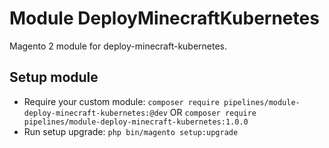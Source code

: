 # Module DeployMinecraftKubernetes

Magento 2 module for deploy-minecraft-kubernetes.

## Setup module

- Require your custom module: `composer require pipelines/module-deploy-minecraft-kubernetes:@dev` OR `composer require pipelines/module-deploy-minecraft-kubernetes:1.0.0`
- Run setup upgrade: `php bin/magento setup:upgrade`

